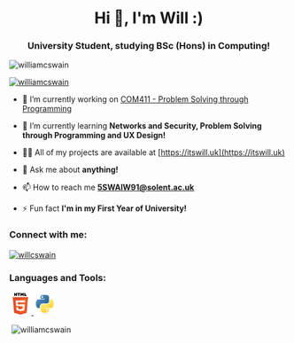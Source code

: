 <h1 align="center">Hi 👋, I'm Will :)</h1>
<h3 align="center">University Student, studying BSc (Hons) in Computing!</h3>

<p align="left"> <img src="https://komarev.com/ghpvc/?username=williamcswain&label=Profile%20views&color=0e75b6&style=flat" alt="williamcswain" /> </p>

<p align="left"> <a href="https://github.com/ryo-ma/github-profile-trophy"><img src="https://github-profile-trophy.vercel.app/?username=williamcswain" alt="williamcswain" /></a> </p>

- 🔭 I’m currently working on [COM411 - Problem Solving through Programming](https://github.com/WilliamCSwain/COM411)

- 🌱 I’m currently learning **Networks and Security, Problem Solving through Programming and UX Design!**

- 👨‍💻 All of my projects are available at [https://itswill.uk](https://itswill.uk)

- 💬 Ask me about **anything!**

- 📫 How to reach me **5SWAIW91@solent.ac.uk**

- ⚡ Fun fact **I'm in my First Year of University!**

<h3 align="left">Connect with me:</h3>
<p align="left">
<a href="https://twitter.com/willcswain" target="blank"><img align="center" src="https://raw.githubusercontent.com/rahuldkjain/github-profile-readme-generator/master/src/images/icons/Social/twitter.svg" alt="willcswain" height="30" width="40" /></a>
</p>

<h3 align="left">Languages and Tools:</h3>
<p align="left"> <a href="https://www.w3.org/html/" target="_blank"> <img src="https://raw.githubusercontent.com/devicons/devicon/master/icons/html5/html5-original-wordmark.svg" alt="html5" width="40" height="40"/> </a> <a href="https://www.python.org" target="_blank"> <img src="https://raw.githubusercontent.com/devicons/devicon/master/icons/python/python-original.svg" alt="python" width="40" height="40"/> </a> </p>

<p>&nbsp;<img align="center" src="https://github-readme-stats.vercel.app/api?username=williamcswain&show_icons=true&locale=en" alt="williamcswain" /></p>
